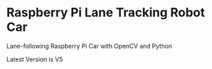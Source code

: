 # Raspberry Pi Lane Tracking Robot Car
Lane-following Raspberry Pi Car with OpenCV and Python

Latest Version is V5
